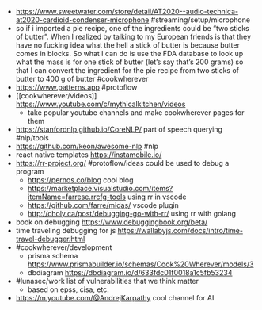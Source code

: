 - https://www.sweetwater.com/store/detail/AT2020--audio-technica-at2020-cardioid-condenser-microphone #streaming/setup/microphone
- so if i imported a pie recipe, one of the ingredients could be “two sticks of butter”. When I realized by talking to my European friends is that they have no fucking idea what the hell a stick of butter is because butter comes in blocks. So what I can do is use the FDA database to look up what the mass is for one stick of butter  (let’s say that’s 200 grams) so that I can convert the ingredient for the pie recipe from two sticks of butter to 400 g of butter #cookwherever
- https://www.patterns.app #protoflow
- [[cookwherever/videos]] https://www.youtube.com/c/mythicalkitchen/videos
	- take popular youtube channels and make cookwherever pages for them
- https://stanfordnlp.github.io/CoreNLP/ part of speech querying #nlp/tools
- https://github.com/keon/awesome-nlp #nlp
- react native templates https://instamobile.io/
- https://rr-project.org/ #protoflow/ideas could be used to debug a program
	- https://pernos.co/blog cool blog
	- https://marketplace.visualstudio.com/items?itemName=farrese.rrcfg-tools using rr in vscode
	- https://github.com/farre/midas/ vscode plugin
	- http://choly.ca/post/debugging-go-with-rr/ using rr with golang
- book on debugging https://www.debuggingbook.org/beta/
- time traveling debugging for js https://wallabyjs.com/docs/intro/time-travel-debugger.html
- #cookwherever/development
	- prisma schema https://www.prismabuilder.io/schemas/Cook%20Wherever/models/3
	- dbdiagram https://dbdiagram.io/d/633fdc01f0018a1c5fb53234
- #lunasec/work list of vulnerabilities that we think matter
	- based on epss, cisa, etc.
- https://m.youtube.com/@AndrejKarpathy cool channel for AI